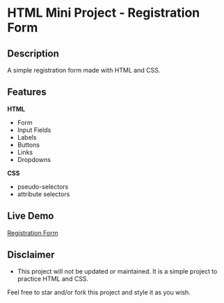 # HTML Mini Project - Registration Form

## Description

A simple registration form made with HTML and CSS.

## Features

**HTML**

-   Form
-   Input Fields
-   Labels
-   Buttons
-   Links
-   Dropdowns

**CSS**

-   pseudo-selectors
-   attribute selectors

## Live Demo

[Registration Form](https://quintin-dev.github.io/HTML-Mini_Projects-Registration_Form/)

## Disclaimer

-   This project will not be updated or maintained. It is a simple project to practice HTML and CSS.

Feel free to star and/or fork this project and style it as you wish.
